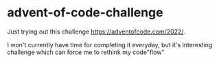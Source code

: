 # advent-of-code-challenge

Just trying out this challenge https://adventofcode.com/2022/.

I won't currently have time for completing it everyday, but it's interesting challenge which can force me to rethink my code"flow"
